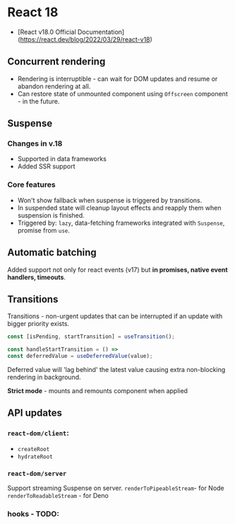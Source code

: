 # React 18

- [React v18.0 Official Documentation] (https://react.dev/blog/2022/03/29/react-v18)

## Concurrent rendering

- Rendering is interruptible - can wait for DOM updates and resume or abandon rendering at all.
- Can restore state of unmounted component using `Offscreen` component - in the future.

## Suspense

### Changes in v.18

- Supported in data frameworks
- Added SSR support

### Core features

- Won't show fallback when suspense is triggered by transitions.
- In suspended state will cleanup layout effects and reapply them when suspension is finished.
- Triggered by: `lazy`, data-fetching frameworks integrated with `Suspense`, promise from `use`.

## Automatic batching

Added support not only for react events (v17) but **in promises, native event handlers, timeouts**.

## Transitions

Transitions - non-urgent updates that can be interrupted if an update with bigger priority exists.

```js
const [isPending, startTransition] = useTransition();

const handleStartTransition = () =>
const deferredValue = useDeferredValue(value);
```

Deferred value will 'lag behind' the latest value causing extra non-blocking rendering in background.

**Strict mode** - mounts and remounts component when applied

## API updates

### `react-dom/client`:

- `createRoot`
- `hydrateRoot`

### `react-dom/server`

Support streaming Suspense on server.
`renderToPipeableStream`- for Node
`renderToReadableStream` - for Deno

### hooks - TODO:

